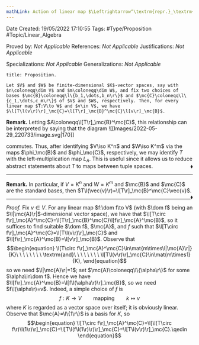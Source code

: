 ```yaml
---
mathLink: Action of linear map $\Leftrightarrow^\textrm{repr.}_\textrm{bases}$ left-multiplication of matrix representation
---
```


<div class="topSpace"></div>

Date Created: 19/05/2022 17:10:55
Tags: #Type/Proposition #Topic/Linear_Algebra

Proved by: <i>Not Applicable</i>
References: <i>Not Applicable</i>
Justifications: <i>Not Applicable</i>

Specializations: <i>Not Applicable</i>
Generalizations: <i>Not Applicable</i>

``` ad-Proposition
title: Proposition.

Let $V$ and $W$ be finite-dimensional $K$-vector spaces, say with $n\coloneqq\dim V$ and $m\coloneqq\dim W$, and fix two choices of bases $\mc{B}\coloneqq\l\{b_1,\dots,b_n\r\}$ and $\mc{C}\coloneqq\l\{c_1,\dots,c_m\r\}$ of $V$ and $W$, respectively. Then, for every linear map $T:V\to W$ and $v\in V$, we have $\l[T\l(v\r)\r]_\mc{C}=\l[T\r]_\mc{B}^\mc{C}\l[v\r]_\mc{B}$.

```

<b>Remark.</b> Letting $A\coloneqq\l[T\r]_\mc{B}^\mc{C}$, this relationship can be interpreted by saying that the diagram
![[Images/2022-05-29_220733/image.svg|170]]

commutes. Thus, after identifying $V\iso K^n$ and $W\iso K^m$ via the maps $\phi_\mc{B}$ and $\phi_\mc{C}$, respectively, we may identify $T$ with the left-multiplication map $L_A$. This is useful since it allows us to reduce abstract statements about $T$ to maps between tuple spaces.<span style="float:right;">$\blacklozenge$</span>

---

<b>Remark.</b> In particular, if $V=K^n$ and $W=K^m$ and $\mc{B}$ and $\mc{C}$ are the standard bases, then $T\l(\vec{v}\r)=\l[T\r]_\mc{B}^\mc{C}\vec{v}$.<span style="float:right;">$\blacklozenge$</span>

---

<i>Proof.</i> Fix $v\in V$. For any linear map $f:\dom f\to V$ (with $\dom f$ being an $\l|\mc{A}\r|$-dimensional vector space), we have that $\l[T\circ f\r]_\mc{A}^\mc{C}=\l[T\r]_\mc{B}^\mc{C}\l[f\r]_\mc{A}^\mc{B}$, so it suffices to find suitable $\dom f$, $\mc{A}$, and $f$ such that $\l[T\circ f\r]_\mc{A}^\mc{C}=\l[T\l(v\r)\r]_\mc{C}$ and $\l[f\r]_\mc{A}^\mc{B}=\l[v\r]_\mc{B}$. Observe that
$$\begin{equation}
    \l[T\circ f\r]_\mc{A}^\mc{C}\in\mat{m\times\l|\mc{A}\r|}{K}\ \ \ \ \ \ \ \ \textrm{and}\ \ \ \ \ \ \ \ \l[T\l(v\r)\r]_\mc{C}\in\mat{m\times1}{K},
\end{equation}$$
so we need $\l|\mc{A}\r|=1$; set $\mc{A}\coloneqq\l\{\alpha\r\}$ for some $\alpha\in\dom f$. Hence we have $\l[f\r]_\mc{A}^\mc{B}=\l[f\l(\alpha\r)\r]_\mc{B}$, so we need $f\l(\alpha\r)=v$. Indeed, a simple choice of $f$ is
$$\begin{equation}
    f:K\to V \ \ \ \ \ \ \ \ \textrm{mapping}\ \ \ \ \ \ \ \ k\mapsto v
\end{equation}$$
where $K$ is regarded as a vector space over itself; it is obviously linear. Observe that $\mc{A}=\l\{1\r\}$ is a basis for $K$, so
$$\begin{equation}
    \l[T\circ f\r]_\mc{A}^\mc{C}=\l[\l(T\circ f\r)\l(1\r)\r]_\mc{C}=\l[T\l(f\l(1\r)\r)\r]_\mc{C}=\l[T\l(v\r)\r]_\mc{C}.\qedin
\end{equation}$$
